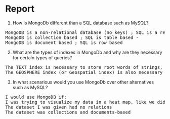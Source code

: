 # Report

1. How is MongoDb different than a SQL database such as MySQL?

<pre>MongoDB is a non-relational database (no keys) ; SQL is a relational database (has keys) - 
MongoDB is collection based ; SQL is table based - 
MongoDB is document based ; SQL is row based</pre>

2. What are the types of indexes in MongoDb and why are they necessary for certain types of queries?

<pre>The TEXT index is necessary to store root words of strings, like ‘neighbourhood_group’ or ‘room_type’ from the AB_NYC_2019.csv data set. 
The GEOSPHERE index (or Geospatial index) is also necessary to eventually visualize the coordinates of the geospatial data
</pre>

3. In what scenarious would you use MongoDb over other alternatives such as MySQL?

<pre>I would use MongoDB if:
I was trying to visualize my data in a heat map, like we did with airbnb’s and taxis.
The dataset I was given had no relations
The dataset was collections and documents-based
</pre>
